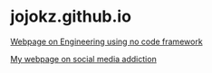 # jojokz.github.io

[Webpage on Engineering using no code framework](https://exp.gndec.ac.in/j)

[My webpage on social media addiction](https://exp.gndec.ac.in/j)
